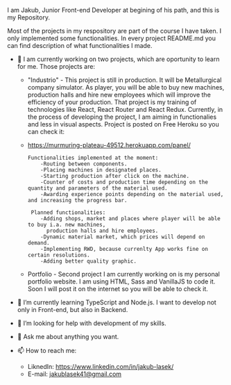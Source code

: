 I am Jakub, Junior Front-end Developer at begining of his path, and this is my Repository.

Most of the projects in my respository are part of the course I have taken. I only implemented some functionalities. In every project README.md you can find description of what functionalities I made.

- 🔭 I am currently working on two projects, which are oportunity to learn for me. Those projects are:
    - "Industrio" - This project is still in production. It will be Metallurgical company simulator. As player, you will be able to buy new machines, production halls and hire new                   employees which will improve the efficiency of your production. That project is my training of technologies like React, React Router and React Redux. Currently,                   in the process of developing the project, I am aiming in functionalies and less in visual aspects. Project is posted on Free Heroku so you can check it: 
     -  https://murmuring-plateau-49512.herokuapp.com/panel/
   
            Functionalities implemented at the moment:
                -Routing between components.
                -Placing machines in designated places.
                -Starting production after click on the machine.
                -Counter of costs and production time depending on the quantity and parameters of the material used.
                -Awarding experience points depending on the material used, and increasing the progress bar.
                  
             Planned functionalities:
                -Adding shops, market and places where player will be able to buy i.a. new machines, 
                  production halls and hire employees.
                -Dynamic material market, which prices will depend on demand.
                -Implementing RWD, because currenlty App works fine on certain resolutions.
                -Adding better quality graphic.
                
   - Portfolio - Second project I am currently working on is my personal portfolio website. I am using HTML, Sass and VanillaJS to code it. Soon I will post it on the internet so                  you will be able to check it.
                  
             
- 🌱 I’m currently learning TypeScript and Node.js. I want to develop not only in Front-end, but also in Backend. 
- 🤔 I’m looking for help with development of my skills.
- 💬 Ask me about anything you want.
- 📫 How to reach me: 
  - LiknedIn: https://www.linkedin.com/in/jakub-lasek/
  - E-mail: jakublasek41@gmail.com
